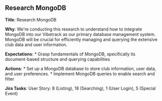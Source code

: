 ## Research MongoDB

**Title**: Research MongoDB

**Why**: We're conducting this research to understand how to integrate MongoDB into our Vibetrack as our primary database management system. MongoDB will be crucial for efficiently managing and querying the extensive club data and user information.

**Expectations**:
    * Grasp fundamentals of MongoDB, specifically its document-based structure and querying capabilities

**Actions**:
    * Set up a MongoDB database to store club information, user data, and user preferences.
    * Implement MongoDB queries to enable search and filter

**Jira Tasks**: User Story: 8 (Listing), 18 (Searching), 1 (User Login), 5 (Special Event)

